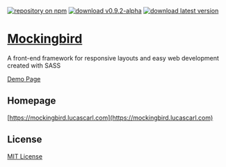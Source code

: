 [![repository on npm](https://img.shields.io/badge/npm-v0.9.2--alpha-blue.svg)](https://www.npmjs.com/package/mb-sass)
[![download v0.9.2-alpha](https://img.shields.io/badge/download-v0.9.2--alpha-brightgreen.svg)](https://mockingbird.lucascarl.com/download/#v0.9.2)
[![download latest version](https://img.shields.io/badge/download-latest-yellow.svg)](https://mockingbird.lucascarl.com/download/#latest)

# [Mockingbird](https://mockingbird.lucascarl.com)

A front-end framework for responsive layouts and easy web development created with SASS


[Demo Page](https://codepen.io/lucas-carl/pen/WoLYWP)

## Homepage

[https://mockingbird.lucascarl.com](https://mockingbird.lucascarl.com)


## License

[MIT License](https://github.com/lucas-carl/mockingbird/blob/master/LICENSE)
